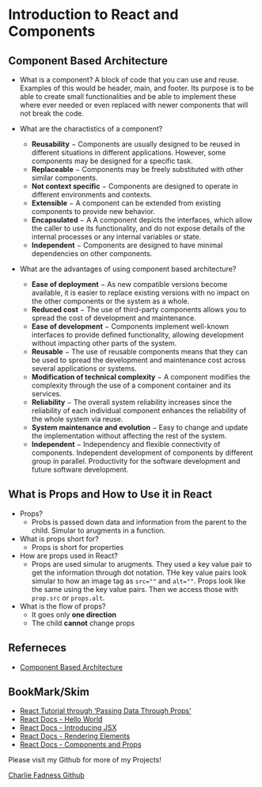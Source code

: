 # Introduction to React and Components

## Component Based Architecture

- What is a component?
  A block of code that you can use and reuse. Examples of this would be header, main, and footer. Its purpose is to be able to create small functionalities and be able to implement these where ever needed or even replaced with newer components that will not break the code.

- What are the charactistics of a component?
  - **Reusability** − Components are usually designed to be reused in different situations in different applications. However, some components may be designed for a specific task.
  - **Replaceable** − Components may be freely substituted with other similar components.
  - **Not context specific** − Components are designed to operate in different environments and contexts.
  - **Extensible** − A component can be extended from existing components to provide new behavior.
  - **Encapsulated** − A A component depicts the interfaces, which allow the caller to use its functionality, and do not expose details of the internal processes or any internal variables or state.
  - **Independent** − Components are designed to have minimal dependencies on other components.
- What are the advantages of using component based architecture?
  - **Ease of deployment** − As new compatible versions become available, it is easier to replace existing versions with no impact on the other components or the system as a whole.
  - **Reduced cost** − The use of third-party components allows you to spread the cost of development and maintenance.
  - **Ease of development** − Components implement well-known interfaces to provide defined functionality, allowing development without impacting other parts of the system.
  - **Reusable** − The use of reusable components means that they can be used to spread the development and maintenance cost across several applications or systems.
  - **Modification of technical complexity** − A component modifies the complexity through the use of a component container and its services.
  - **Reliability** − The overall system reliability increases since the reliability of each individual component enhances the reliability of the whole system via reuse.
  - **System maintenance and evolution** − Easy to change and update the implementation without affecting the rest of the system.
  - **Independent** − Independency and flexible connectivity of components. Independent development of components by different group in parallel. Productivity for the software development and future software development.

## What is Props and How to Use it in React

- Props?
  - Probs is passed down data and information from the parent to the child. Simular to arugments in a function.
- What is props short for?
  - Props is short for properties
- How are props used in React?
  - Props are used simular to arugments. They used a key value pair to get the information through dot notation. THe key value pairs look simular to how an image tag as `src=""` and `alt=""`. Props look like the same using the key value pairs. Then we access those with `prop.src` or `props.alt`.
- What is the flow of props?
  - It goes only **one direction**
  - The child **cannot** change props

## Referneces

- [Component Based Architecture](https://www.tutorialspoint.com/software_architecture_design/component_based_architecture.html)

## BookMark/Skim

- [React Tutorial through ‘Passing Data Through Props’](https://reactjs.org/tutorial/tutorial.html)
- [React Docs - Hello World](https://reactjs.org/docs/hello-world.html)
- [React Docs - Introducing JSX](https://reactjs.org/docs/introducing-jsx.html)
- [React Docs - Rendering Elements](https://reactjs.org/docs/rendering-elements.html)
- [React Docs - Components and Props](https://reactjs.org/docs/components-and-props.html)

Please visit my Github for more of my Projects!

[Charlie Fadness Github](https://github.com/fadnesscharlie)
